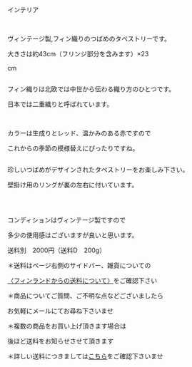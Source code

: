 <link rel="stylesheet" type="text/css" href="/assets/css/styles.css">

インテリア

 

ヴィンテージ製,フィン織りのつばめのタペストリーです。

 大きさは約43cm（フリンジ部分を含みます）×23

cm

<img alt="" src="http://blog.cnobi.jp/v1/blog/user/71e35865e9e62f3f9d70420d6124d2ab/1443692803"/> 

フィン織りは北欧では中世から伝わる織り方のひとつです。

日本では二重織りと呼ばれています。

 <img alt="" src="http://blog.cnobi.jp/v1/blog/user/71e35865e9e62f3f9d70420d6124d2ab/1443692806"/>  

カラーは生成りとレッド、温かみのある赤ですので

これからの季節の模様替えにぴったりですね。

<img alt="" src="http://blog.cnobi.jp/v1/blog/user/71e35865e9e62f3f9d70420d6124d2ab/1443692807"/> 

珍しいつばめがデザインされたタペストリーをお楽しみ下さい。

壁掛け用のリングが裏の左右に付いています。

<img alt="" src="http://blog.cnobi.jp/v1/blog/user/71e35865e9e62f3f9d70420d6124d2ab/1443693298"/> 

 

コンディションはヴィンテージ製ですので

多少の使用感はございますが良いと思います。

送料別　2000円（送料D　200g）

＊送料はページ右側のサイドバー、雑貨についての

[〈フィンランドからの送料について〉](https://dkzakka.github.io/2005/03/31/雑貨について.html)をご確認下さい

＊商品についてご質問、ご不明な点などございましたら

お気軽にメールにてお尋ね下さいませ

＊複数の商品をお買い上げ頂きます場合は 

後ほど送料をお知らせさせて頂きます

＊詳しい送料につきましては[こちら](http://dkzakka.blog.shinobi.jp/Entry/3385/)をご確認下さいませ